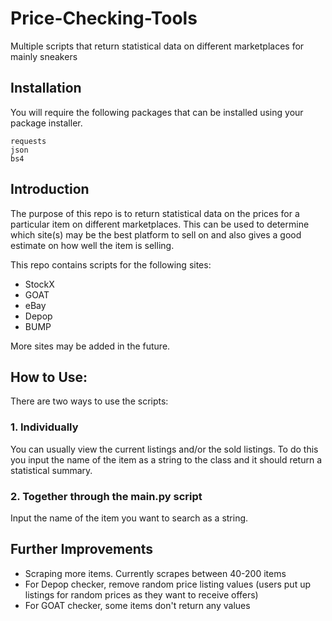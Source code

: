 # Price-Checking-Tools
Multiple scripts that return statistical data on different marketplaces for mainly sneakers

## Installation
You will require the following packages that can be installed using your package installer.
```
requests
json
bs4
```

## Introduction
The purpose of this repo is to return statistical data on the prices for a particular item on different marketplaces. This can be used to determine which site(s) may be the best platform to sell on and also gives a good estimate on how well the item is selling.

This repo contains scripts for the following sites:
- StockX
- GOAT
- eBay
- Depop
- BUMP

More sites may be added in the future. 

## How to Use:

There are two ways to use the scripts:
### 1. Individually
You can usually view the current listings and/or the sold listings. To do this you input the name of the item as a string to the class and it should return a statistical summary.

### 2. Together through the main.py script
Input the name of the item you want to search as a string.

## Further Improvements

- Scraping more items. Currently scrapes between 40-200 items
- For Depop checker, remove random price listing values (users put up listings for random prices as they want to receive offers)
- For GOAT checker, some items don't return any values
